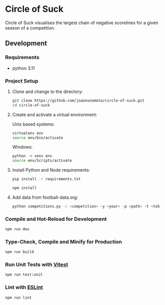 # Circle of Suck

Circle of Suck visualises the largest chain of negative scorelines for a given season of a competition.

## Development

### Requirements

- python 3.11

### Project Setup

1. Clone and change to the directory:

   ```sh
   git clone https://github.com/joaonunomota/circle-of-suck.git
   cd circle-of-suck
   ```

2. Create and activate a virtual environment:

   Unix based systems: 
   ```sh
   virtualenv env
   source env/bin/activate
   ```
   Windows: 
   ```sh
   python -m venv env
   source env/Scripts/activate
   ```
   
3. Install Python and Node requirements:

   ```sh
   pip install -r requirements.txt
   ```

   ```sh
   npm install
   ```

4. Add data from football-data.org:

   ```sh
   python competitions.py -c <competition> -y <year> -p <path> -t <token>
   ```

### Compile and Hot-Reload for Development

```sh
npm run dev
```

### Type-Check, Compile and Minify for Production

```sh
npm run build
```

### Run Unit Tests with [Vitest](https://vitest.dev/)

```sh
npm run test:unit
```

### Lint with [ESLint](https://eslint.org/)

```sh
npm run lint
```
